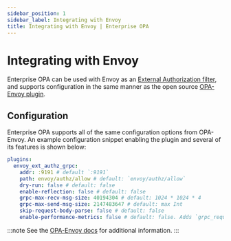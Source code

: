 ```yaml
---
sidebar_position: 1
sidebar_label: Integrating with Envoy
title: Integrating with Envoy | Enterprise OPA
---
```



# Integrating with Envoy

Enterprise OPA can be used with Envoy as an [External Authorization filter](https://www.envoyproxy.io/docs/envoy/latest/intro/arch_overview/security/ext_authz_filter.html), and supports configuration in the same manner as the open source [OPA-Envoy plugin](https://github.com/open-policy-agent/opa-envoy-plugin).


## Configuration

Enterprise OPA supports all of the same configuration options from OPA-Envoy.
An example configuration snippet enabling the plugin and several of its features is shown below:

```yaml
plugins:
  envoy_ext_authz_grpc:
    addr: :9191 # default `:9191`
    path: envoy/authz/allow # default: `envoy/authz/allow`
    dry-run: false # default: false
    enable-reflection: false # default: false
    grpc-max-recv-msg-size: 40194304 # default: 1024 * 1024 * 4
    grpc-max-send-msg-size: 2147483647 # default: max Int
    skip-request-body-parse: false # default: false
    enable-performance-metrics: false # default: false. Adds `grpc_request_duration_seconds` prometheus histogram metric
```

:::note
See the [OPA-Envoy docs](https://www.openpolicyagent.org/docs/envoy-introduction/) for additional information.
:::

